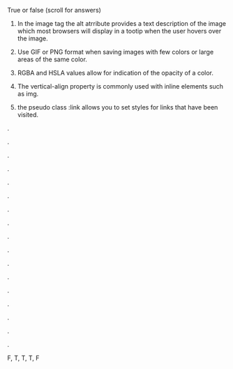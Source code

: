 True or false (scroll for answers)

1. In the image tag the alt atrribute provides a text description of the 
image which most browsers will display in a tootip when the user hovers over the image.

2. Use GIF or PNG format when saving images with few colors or large areas of the same color.

3. RGBA and HSLA values allow for indication of the opacity of a color.

4. The vertical-align property is commonly used with inline elements such as img.

5. the pseudo class :link allows you to set styles for links that have been visited.

.

.

.

.

.

.

.

.

.

.

.

.

.

.

.

.

.

F, T, T, T, F